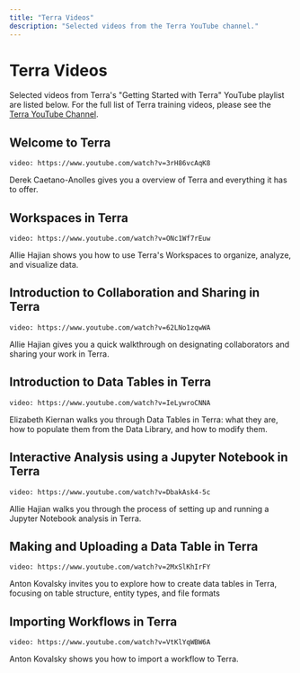 ```yaml
---
title: "Terra Videos"
description: "Selected videos from the Terra YouTube channel."
---
```

# Terra Videos

Selected videos from Terra's "Getting Started with Terra" YouTube playlist are listed below. For the full list of Terra training videos, please see the [Terra YouTube Channel](https://youtube.com/channel/UCkXAqpR5Hk1ZmNd2-1K2l5Q).

## Welcome to Terra
`video: https://www.youtube.com/watch?v=3rH86vcAqK8`

Derek Caetano-Anolles gives you a overview of Terra and everything it has to offer.

## Workspaces in Terra
`video: https://www.youtube.com/watch?v=ONc1Wf7rEuw`

Allie Hajian shows you how to use Terra's Workspaces to organize, analyze, and visualize data.


## Introduction to Collaboration and Sharing in Terra

`video: https://www.youtube.com/watch?v=62LNo1zqwWA`

Allie Hajian gives you a quick walkthrough on designating collaborators and sharing your work in Terra. 

## Introduction to Data Tables in Terra
`video: https://www.youtube.com/watch?v=IeLywroCNNA`

Elizabeth Kiernan walks you through Data Tables in Terra: what they are, how to populate them from the Data Library, and how to modify them.

## Interactive Analysis using a Jupyter Notebook in Terra

`video: https://www.youtube.com/watch?v=DbakAsk4-5c`

Allie Hajian walks you through the process of setting up and running a Jupyter Notebook analysis in Terra. 

## Making and Uploading a Data Table in Terra

`video: https://www.youtube.com/watch?v=2MxSlKhIrFY`

Anton Kovalsky invites you to explore how to create data tables in Terra, focusing on table structure, entity types, and file formats


## Importing Workflows in Terra
`video: https://www.youtube.com/watch?v=VtKlYqWBW6A`

Anton Kovalsky shows you how to import a workflow to Terra. 
